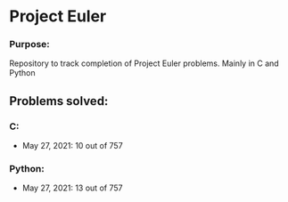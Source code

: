 # Project Euler

### Purpose:
Repository to track completion of Project Euler problems. Mainly in C and Python

## Problems solved:

### C:
<ul>
<li>May 27, 2021: 10 out of 757
</ul>

### Python: 
<ul>
<li>May 27, 2021: 13 out of 757
</ul>
